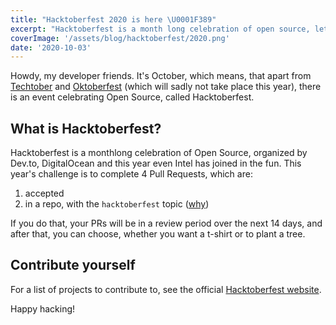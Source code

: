 ```yaml
---
title: "Hacktoberfest 2020 is here \U0001F389"
excerpt: "Hacktoberfest is a month long celebration of open source, let's dive in!"
coverImage: '/assets/blog/hacktoberfest/2020.png'
date: '2020-10-03'
---
```


Howdy, my developer friends. It's October, which means, that apart from [Techtober](https://mobilesyrup.com/2020/09/30/techtober-2020/) and [Oktoberfest](https://en.wikipedia.org/wiki/Oktoberfest) (which will sadly not take place this year), there is an event celebrating Open Source, called Hacktoberfest.

## What is Hacktoberfest?
Hacktoberfest is a monthlong celebration of Open Source, organized by Dev.to, DigitalOcean and this year even Intel has joined in the fun. This year's challenge is to complete 4 Pull Requests, which are:
1. accepted
2. in a repo, with the `hacktoberfest` topic ([why](https://web.archive.org/web/20201222103134/https://hacktoberfest.digitalocean.com/hacktoberfest-update))

If you do that, your PRs will be in a review period over the next 14 days, and after that, you can choose, whether you want a t-shirt or to plant a tree.


## Contribute yourself
For a list of projects to contribute to, see the official [Hacktoberfest website](https://hacktoberfest.digitalocean.com/#projects).

Happy hacking!
